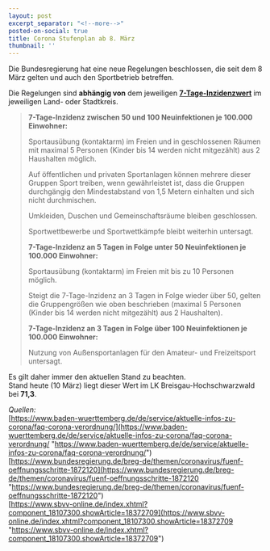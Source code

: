 ```yaml
---
layout: post
excerpt_separator: "<!--more-->"
posted-on-social: true
title: Corona Stufenplan ab 8. März
thumbnail: ''
---
```

Die Bundesregierung hat eine neue Regelungen beschlossen, die seit dem 8 März gelten und auch den Sportbetrieb betreffen.

Die Regelungen sind **abhängig von** dem jeweiligen [**7-Tage-Inzidenzwert**](https://www.baden-wuerttemberg.de/de/service/presse/pressemitteilung/pid/infektionen-und-todesfaelle-in-baden-wuerttemberg/) im jeweiligen Land- oder Stadtkreis.
<!--more-->
> **7-Tage-Inzidenz zwischen 50 und 100 Neuinfektionen je 100.000 Einwohner:**
>
> Sportausübung (kontaktarm) im Freien und in geschlossenen Räumen mit maximal 5 Personen (Kinder bis 14 werden nicht mitgezählt) aus 2 Haushalten möglich.
>
> Auf öffentlichen und privaten Sportanlagen können mehrere dieser Gruppen Sport treiben, wenn gewährleistet ist, dass die Gruppen durchgängig den Mindestabstand von 1,5 Metern einhalten und sich nicht durchmischen.
>
> Umkleiden, Duschen und Gemeinschaftsräume bleiben geschlossen.
>
> Sportwettbewerbe und Sportwettkämpfe bleibt weiterhin untersagt.
>
> **7-Tage-Inzidenz an 5 Tagen in Folge unter 50 Neuinfektionen je 100.000 Einwohner:**
>
> Sportausübung (kontaktarm) im Freien mit bis zu 10 Personen möglich.
>
> Steigt die 7-Tage-Inzidenz an 3 Tagen in Folge wieder über 50, gelten die Gruppengrößen wie oben beschrieben (maximal 5 Personen (Kinder bis 14 werden nicht mitgezählt) aus 2 Haushalten).
>
> **7-Tage-Inzidenz an 3 Tagen in Folge über 100 Neuinfektionen je 100.000 Einwohner:**
>
> Nutzung von Außensportanlagen für den Amateur- und Freizeitsport untersagt.

Es gilt daher immer den aktuellen Stand zu beachten.  
Stand heute (10 März) liegt dieser Wert im LK Breisgau-Hochschwarzwald bei **71,3**.

_Quellen:_  
[https://www.baden-wuerttemberg.de/de/service/aktuelle-infos-zu-corona/faq-corona-verordnung/](https://www.baden-wuerttemberg.de/de/service/aktuelle-infos-zu-corona/faq-corona-verordnung/ "https://www.baden-wuerttemberg.de/de/service/aktuelle-infos-zu-corona/faq-corona-verordnung/")  
[https://www.bundesregierung.de/breg-de/themen/coronavirus/fuenf-oeffnungsschritte-1872120](https://www.bundesregierung.de/breg-de/themen/coronavirus/fuenf-oeffnungsschritte-1872120 "https://www.bundesregierung.de/breg-de/themen/coronavirus/fuenf-oeffnungsschritte-1872120")  
[https://www.sbvv-online.de/index.xhtml?component_18107300.showArticle=18372709](https://www.sbvv-online.de/index.xhtml?component_18107300.showArticle=18372709 "https://www.sbvv-online.de/index.xhtml?component_18107300.showArticle=18372709")
